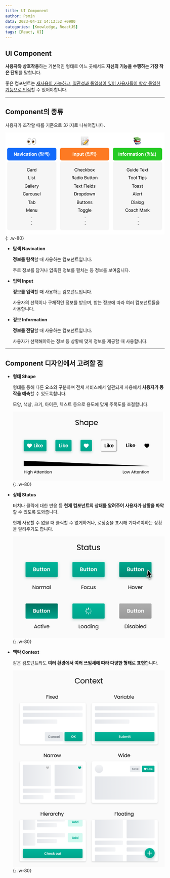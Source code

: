 ```yaml
---
title: UI Component
author: Psmin
data: 2023-04-12 14:13:52 +0900
categories: [Knowledge, ReactJS]
tags: [React, UI]
---
```


## UI Component

**사용자와 상호작용**하는 기본적인 형태로 어느 곳에서도 **자신의 기능을 수행하는 가장 작은 단위**를 말합니다.

좋은 컴포넌트는 <u>재사용이 가능하고, 일관성과 통일성이 있어 사용자들이 항상 동일한 기능으로 인식</u>할 수 있어야합니다.

---

## Component의 종류

사용자가 조작할 때를 기준으로 3가지로 나뉘어집니다.

![compo-categories](/assets/img/compo-categories.png){: .w-80}

- **탐색 Navication**

  **정보를 탐색**할 때 사용하는 컴포넌트입니다.

  주로 정보를 담거나 압축된 정보를 펼치는 등 정보를 보여줍니다.

- **입력 Input**

  **정보를 입력**할 때 사용하는 컴포넌트입니다.

  사용자의 선택이나 구체적인 정보를 받으며, 받는 정보에 따라 여러 컴포넌트들을 사용합니다.

- **정보 Information**

  **정보를 전달**할 때 사용하는 컴포넌트입니다.

  사용자가 선택해야하는 정보 등 상황에 맞게 정보를 제공할 때 사용합니다.

---

## Component 디자인에서 고려할 점

- **형태 Shape**

  형태를 통해 다른 요소와 구분하며 전체 서비스에서 일관되게 사용해서 **사용자가 동작을 예측**할 수 있도록합니다.

  모양, 색상, 크기, 아이콘, 텍스트 등으로 용도에 맞게 주목도를 조절합니다.

  ![compo-shape](/assets/img/compo-shape.png){: .w-80}

- **상태 Status**

  터치나 클릭에 대한 반응 등 **현재 컴포넌트의 상태를 알려주어 사용자가 상황을 파악**할 수 있도록 도와줍니다.

  현재 사용할 수 없을 때 클릭할 수 없게하거나, 로딩중을 표시해 기다려야하는 상황을 알려주기도 합니다.

  ![compo-status](/assets/img/compo-status.png){: .w-80}

- **맥락 Context**

  같은 컴포넌트라도 **여러 환경에서 여러 쓰임새에 따라 다양한 형태로 표현**합니다.

  ![compo-context](/assets/img/compo-context.png){: .w-80}

